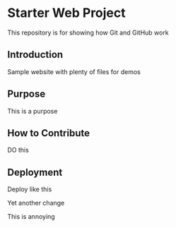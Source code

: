 # Starter Web Project

This repository is for showing how Git and GitHub work

## Introduction

Sample website with plenty of files for demos

## Purpose

This is a purpose

## How to Contribute

DO this

## Deployment

Deploy like this

Yet another change

This is annoying